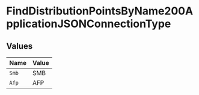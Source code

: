 # FindDistributionPointsByName200ApplicationJSONConnectionType


## Values

| Name  | Value |
| ----- | ----- |
| `Smb` | SMB   |
| `Afp` | AFP   |